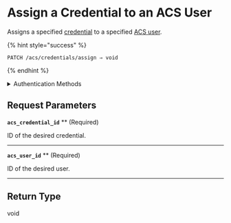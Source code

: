 # Assign a Credential to an ACS User

Assigns a specified [credential](../../../capability-guides/access-systems/managing-credentials.md) to a specified [ACS user](https://docs.seam.co/latest/capability-guides/access-systems/user-management).

{% hint style="success" %}
```
PATCH /acs/credentials/assign ⇒ void
```
{% endhint %}

<details>

<summary>Authentication Methods</summary>

- API key
- Personal access token
  <br>Must also include the `seam-workspace` header in the request.
</details>

## Request Parameters

**`acs_credential_id`** ** (Required)

ID of the desired credential.

---

**`acs_user_id`** ** (Required)

ID of the desired user.

---


## Return Type

void

